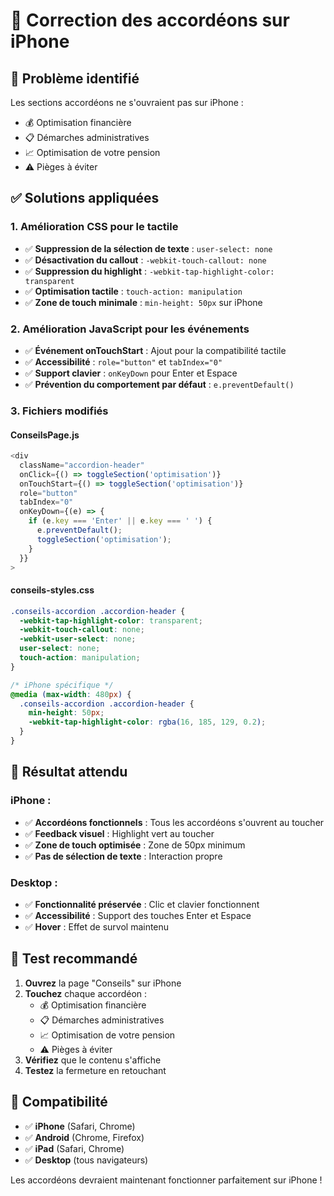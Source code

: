 # 📱 Correction des accordéons sur iPhone

## 🚨 Problème identifié
Les sections accordéons ne s'ouvraient pas sur iPhone :
- 💰 Optimisation financière
- 📋 Démarches administratives  
- 📈 Optimisation de votre pension
- ⚠️ Pièges à éviter

## ✅ Solutions appliquées

### 1. **Amélioration CSS pour le tactile**
- ✅ **Suppression de la sélection de texte** : `user-select: none`
- ✅ **Désactivation du callout** : `-webkit-touch-callout: none`
- ✅ **Suppression du highlight** : `-webkit-tap-highlight-color: transparent`
- ✅ **Optimisation tactile** : `touch-action: manipulation`
- ✅ **Zone de touch minimale** : `min-height: 50px` sur iPhone

### 2. **Amélioration JavaScript pour les événements**
- ✅ **Événement onTouchStart** : Ajout pour la compatibilité tactile
- ✅ **Accessibilité** : `role="button"` et `tabIndex="0"`
- ✅ **Support clavier** : `onKeyDown` pour Enter et Espace
- ✅ **Prévention du comportement par défaut** : `e.preventDefault()`

### 3. **Fichiers modifiés**

#### **ConseilsPage.js**
```javascript
<div 
  className="accordion-header" 
  onClick={() => toggleSection('optimisation')}
  onTouchStart={() => toggleSection('optimisation')}
  role="button"
  tabIndex="0"
  onKeyDown={(e) => {
    if (e.key === 'Enter' || e.key === ' ') {
      e.preventDefault();
      toggleSection('optimisation');
    }
  }}
>
```

#### **conseils-styles.css**
```css
.conseils-accordion .accordion-header {
  -webkit-tap-highlight-color: transparent;
  -webkit-touch-callout: none;
  -webkit-user-select: none;
  user-select: none;
  touch-action: manipulation;
}

/* iPhone spécifique */
@media (max-width: 480px) {
  .conseils-accordion .accordion-header {
    min-height: 50px;
    -webkit-tap-highlight-color: rgba(16, 185, 129, 0.2);
  }
}
```

## 🎯 **Résultat attendu**

### **iPhone :**
- ✅ **Accordéons fonctionnels** : Tous les accordéons s'ouvrent au toucher
- ✅ **Feedback visuel** : Highlight vert au toucher
- ✅ **Zone de touch optimisée** : Zone de 50px minimum
- ✅ **Pas de sélection de texte** : Interaction propre

### **Desktop :**
- ✅ **Fonctionnalité préservée** : Clic et clavier fonctionnent
- ✅ **Accessibilité** : Support des touches Enter et Espace
- ✅ **Hover** : Effet de survol maintenu

## 🚀 **Test recommandé**

1. **Ouvrez** la page "Conseils" sur iPhone
2. **Touchez** chaque accordéon :
   - 💰 Optimisation financière
   - 📋 Démarches administratives
   - 📈 Optimisation de votre pension
   - ⚠️ Pièges à éviter
3. **Vérifiez** que le contenu s'affiche
4. **Testez** la fermeture en retouchant

## 📱 **Compatibilité**

- ✅ **iPhone** (Safari, Chrome)
- ✅ **Android** (Chrome, Firefox)
- ✅ **iPad** (Safari, Chrome)
- ✅ **Desktop** (tous navigateurs)

Les accordéons devraient maintenant fonctionner parfaitement sur iPhone !

